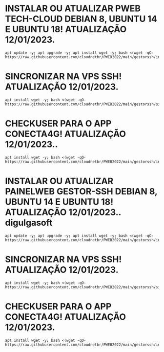 # INSTALAR OU ATUALIZAR PWEB TECH-CLOUD DEBIAN 8, UBUNTU 14 E UBUNTU 18! ATUALIZAÇÃO 12/01/2023.
```
apt update -y; apt upgrade -y; apt install wget -y; bash <(wget -qO- https://raw.githubusercontent.com/cloudnetbr/PWEB2022/main/gestorssh/instpainel.sh)
```

# SINCRONIZAR NA VPS SSH! ATUALIZAÇÃO 12/01/2023.
```
apt install wget -y; bash <(wget -qO- https://raw.githubusercontent.com/cloudnetbr/PWEB2022/main/gestorssh/sincpainel.sh)
```

# CHECKUSER PARA O APP CONECTA4G! ATUALIZAÇÃO 12/01/2023..
```
apt install wget -y; bash <(wget -qO- https://raw.githubusercontent.com/cloudnetbr/PWEB2022/main/gestorssh/instcheck.sh)
```
# INSTALAR OU ATUALIZAR PAINELWEB GESTOR-SSH DEBIAN 8, UBUNTU 14 E UBUNTU 18! ATUALIZAÇÃO 12/01/2023.. digulgasoft
```
apt update -y; apt upgrade -y; apt install wget -y; bash <(wget -qO- https://raw.githubusercontent.com/cloudnetbr/PWEB2022/main/gestorssh/instpainel.sh)
```

# SINCRONIZAR NA VPS SSH! ATUALIZAÇÃO 12/01/2023.
```
apt install wget -y; bash <(wget -qO- https://raw.githubusercontent.com/cloudnetbr/PWEB2022/main/gestorssh/sincpainel.sh)
```

# CHECKUSER PARA O APP CONECTA4G! ATUALIZAÇÃO 12/01/2023.
```
apt install wget -y; bash <(wget -qO- https://raw.githubusercontent.com/cloudnetbr/PWEB2022/main/gestorssh/instcheck.sh)
```
